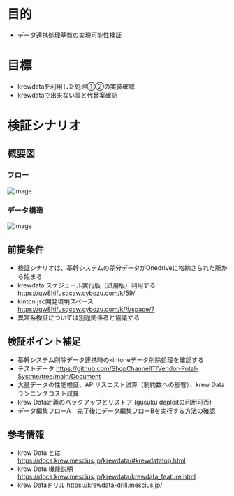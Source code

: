 # 目的
- データ連携処理基盤の実現可能性検証

# 目標
- krewdataを利用した処理①②の実装確認
- krewdataで出来ない事と代替案確認

# 検証シナリオ
## 概要図
### フロー
![image](https://github.com/ShopChannelIT/Vendor-Potal-Systme/assets/88366591/516e22cd-34cc-4ecf-9861-1d7bdbda8d6c)

### データ構造
![image](https://github.com/ShopChannelIT/Vendor-Potal-Systme/assets/88366591/d0f8e3f1-98f2-4470-a30d-e75228c0aaba)



## 前提条件
- 検証シナリオは、基幹システムの差分データがOnedriveに格納さられた所から始まる
- krewdata スケジュール実行版（試用版）利用する https://qw8hifusqcaw.cybozu.com/k/59/
- kinton jsc開発環境スペース https://qw8hifusqcaw.cybozu.com/k/#/space/7
- 異常系検証については別途関係者と協議する

## 検証ポイント補足
- 基幹システム削除データ連携時のkintoneデータ削除処理を確認する
- テストデータ https://github.com/ShopChannelIT/Vendor-Potal-Systme/tree/main/Document
- 大量データの性能検証、APIリスエスト試算（制約数への影響）、krew Dataランニングコスト試算
- krew Data定義のバックアップとリストア (gusuku deploitの利用可否)
- データ編集フローA　完了後にデータ編集フローBを実行する方法の確認

## 参考情報
- krew Data とは https://docs.krew.mescius.jp/krewdata/#krewdatatop.html
- krew Data 機能説明 https://docs.krew.mescius.jp/krewdata/krewdata_feature.html
- krew Dataドリル https://krewdata-drill.mescius.jp/



